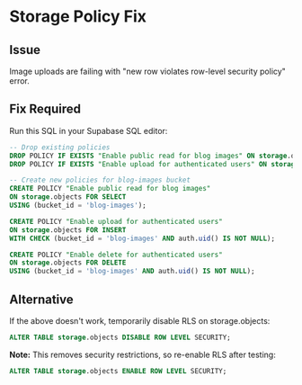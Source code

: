 # Storage Policy Fix

## Issue
Image uploads are failing with "new row violates row-level security policy" error.

## Fix Required
Run this SQL in your Supabase SQL editor:

```sql
-- Drop existing policies
DROP POLICY IF EXISTS "Enable public read for blog images" ON storage.objects;
DROP POLICY IF EXISTS "Enable upload for authenticated users" ON storage.objects;

-- Create new policies for blog-images bucket
CREATE POLICY "Enable public read for blog images" 
ON storage.objects FOR SELECT 
USING (bucket_id = 'blog-images');

CREATE POLICY "Enable upload for authenticated users" 
ON storage.objects FOR INSERT 
WITH CHECK (bucket_id = 'blog-images' AND auth.uid() IS NOT NULL);

CREATE POLICY "Enable delete for authenticated users" 
ON storage.objects FOR DELETE 
USING (bucket_id = 'blog-images' AND auth.uid() IS NOT NULL);
```

## Alternative
If the above doesn't work, temporarily disable RLS on storage.objects:

```sql
ALTER TABLE storage.objects DISABLE ROW LEVEL SECURITY;
```

**Note:** This removes security restrictions, so re-enable RLS after testing:

```sql
ALTER TABLE storage.objects ENABLE ROW LEVEL SECURITY;
```